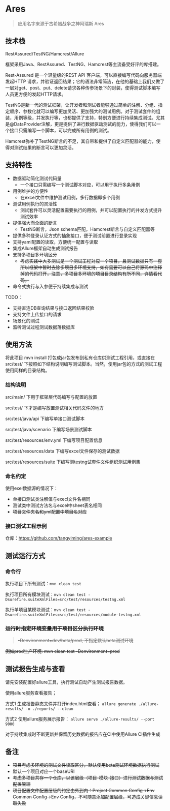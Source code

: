 # Ares 
> 应用名字来源于古希腊战争之神阿瑞斯 Ares

## 技术栈
RestAssured/TestNG/Hamcrest/Allure

框架采用Java、RestAssured、TestNG、Hamcrest等主流备受好评的库搭建。

Rest-Assured 是一个轻量级的REST API 客户端，可以直接编写代码向服务器端发起HTTP 请求，并验证返回结果；它的语法非常简洁，在他的基础上我们又做了一层对get、post、put、delete请求各种传参场景下的封装，使得测试脚本编写人员更方便的发起HTTP请求。

TestNG是新一代的测试框架，让开发者和测试者能够通过简单的注解、分组、指定顺序、参数化就可以编写更加灵活、更加强大的测试用例。对于测试套件的组装，用例等级，并发执行等，也都提供了支持，特别方便进行持续集成测试。尤其是@DataProvider注解，更是提供了进行数据驱动测试的能力，使得我们可以一个接口只需编写一个脚本，可以完成所有用例的测试。

Hamcrest弥补了TestNG断言的不足，其自带和提供了自定义匹配器的能力，使得对测试结果的断言可以更加灵活。

## 支持特性
- 数据驱动简化测试代码量
	- 一个接口只需编写一个测试脚本对应，可以用于执行多条用例
- 用例维护的方便性
	- 在excel文件中维护测试用例，多行数据即多个用例
- 测试用例执行的灵活性
	- 测试套件可以灵活配置需要执行的用例，并可以配置执行的并发方式提升测试效率
- 提供强大而全面的断言
    - TestNG断言，Json schema匹配，Hamcrest断言与自定义匹配器等
- 提供多种登录认证方式的抽象接口，便于测试前置进行登录实现
- 支持yaml配置的读取，方便统一配置与读取
- 集成Allure框架自动生成测试报告
- ~~支持多项目多环境区分~~
    - ~~考虑实践中大多测试是一个测试工程对应一个项目，且测试数据只有一套所以框架中暂时去除多项目多环境支持，如有需要可以自己将源码中注释掉的代码打开，注意，多项目多环境的项目目录结构有所不同，详情看代码。~~
- 命令式执行与入参便于持续集成与测试

TODO：
- 支持直连DB查询结果与接口返回结果校验
- 支持文件上传接口的请求
- 场景化的测试
- 监听测试过程测试数据落数据库

## 使用方法
将此项目 mvn install 打包成jar包发布到私有仓库供测试工程引用，或直接在 src/test/ 下按照如下结构说明编写测试脚本。当然，使用jar包的方式的测试工程使用同样的目录结构。

### 结构说明
src/main/ 						下用于框架层代码编写与配置的放置

src/test/                       下才是编写放置测试相关代码文件的地方

src/test/java/api               下编写单接口测试脚本

src/test/java/scenario          下编写场景测试脚本

src/test/resources/env.yml      下编写项目配置信息

src/test/resources/data         下编写excel文件保存的测试数据

src/test/resources/suite        下编写测testng试套件文件组织测试用例集

### 命名约定
使用exel数据源的情况下：
- 单接口测试类注解值与execl文件名相同
- 测试类中测试方法名与excel中sheet表名相同
- ~~项目文件夹名和yml配置中项目名对应~~

### 接口测试工程示例
仓库：https://github.com/tangyiming/ares-example
    
## 测试运行方式
### 命令行
执行项目下所有测试：`mvn clean test`

执行项目所有模块测试：`mvn clean test -Dsurefire.suiteXmlFiles=src/test/resources/testng.xml`

执行单项目某模块测试：`mvn clean test -Dsurefire.suiteXmlFiles=src/test/resources/module-testng.xml`

###  ~~运行时指定环境变量用于项目区分执行环境~~
> ~~-Denvironment=dev/beta/prod, 不指定默认beta测试环境~~

~~例如prod生产环境: mvn clean test -Denvironment=prod~~

## 测试报告生成与查看
请先安装配置好allure工具，执行测试自动产生测试报告数据。

使用allure服务查看报告；

方式1 生成报告静态文件并打开index.html查看；
`allure generate ./allure-results/ -o ./reports/ --clean`

方式2 使用allure服务展示报告：
`allure serve ./allure-results/ --port 9000`

对于持续集成时不断更新并保留历史数据的报告应在CI中使用Allure CI插件生成

## 备注
- ~~项目考虑多环境的测试文件读取区分，默认使用beta测试环境数据执行测试~~
- 默认一个项目对应一个baseURI
- ~~考虑多项目共存一个仓库，以该层级（项目-模块-接口）进行测试数据与测试配置管理~~
- ~~项目配置文件配置层级的约定由外到内：Project Common Config->Env Common Config->Env Config，不可随意添加配置层级，可造成关键信息读取失败~~

